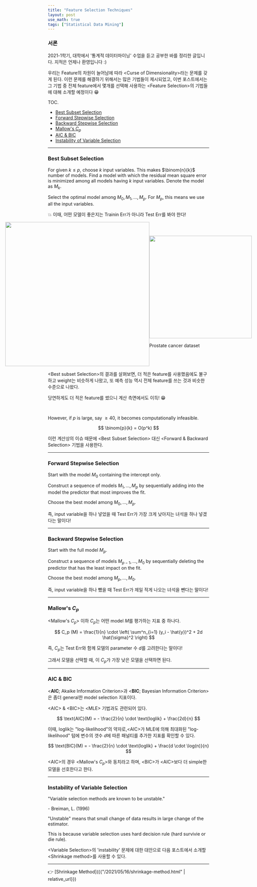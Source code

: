 ```yaml
---
title: "Feature Selection Techniques"
layout: post
use_math: true
tags: ["Statistical Data Mining"]
---
```


### 서론
2021-1학기, 대학에서 '통계적 데이터마이닝' 수업을 듣고 공부한 바를 정리한 글입니다. 지적은 언제나 환영입니다 :)

우리는 Feature의 차원이 늘어남에 따라 \<Curse of Dimensionality\>라는 문제를 갖게 된다. 이런 문제를 해결하기 위해서는 많은 기법들이 제시되었고, 이번 포스트에서는 그 기법 중 전체 feature에서 몇개를 선택해 사용하는 \<Feature Selection\>의 기법들에 대해 소개할 예정이다 😁

<span class="statement-title">TOC.</span><br>

- [Best Subset Selection](#best-subset-selection)
- [Forward Stepwise Selection](#forward-stepwise-selection)
- [Backward Stepwise Selection](#backward-stepwise-selection)
- [Mallow's $C_p$](#mallows-c_p)
- [AIC & BIC](#aic--bic)
- [Instability of Variable Selection](#instability-of-variable-selection)

<hr/>

### Best Subset Selection

For given $k \le p$, choose $k$ input variables. This makes $\binom{n}{k}$ number of models. Find a model with which <span class="half_HL">the residual mean square error is minimized</span> among all models having $k$ input variables. Denote the model as $M_k$.

Select the optimal model among $M_0, M_1, \dots, M_p$. For $M_p$, this means we use all the input variables.

💥 이때, 어떤 모델이 좋은지는 Trainin Err가 아니라 Test Err를 봐야 한다!

<div class="img-wrapper" style="display:flex; justify-content:center; align-items:center;">

<div class="img-wrapper">
  <img src="{{ "/images/statistical-data-mining/best-subset-selection-1.png" | relative_url }}" width="450px">
</div>

<div class="img-wrapper">
  <img src="{{ "/images/statistical-data-mining/best-subset-selection-2.png" | relative_url }}" width="320px">
  <p>
    Prostate cancer dataset
  </p>
</div>

</div>

\<Best subset Selection\>의 결과를 살펴보면, 더 적은 feature를 사용했음에도 불구하고 weight는 비슷하게 나왔고, 또 예측 성능 역시 전체 feature를 쓰는 것과 비슷한 수준으로 나왔다.

당연하게도 더 적은 feature를 썼으니 계산 측면에서도 이득! 😁

<br/>

However, if $p$ is large, say $\ge 40$, it becomes computationally infeasible.

$$
\binom{p}{k} = O(p^k)
$$

이런 계산상의 이슈 때문에 \<Best Subset Selection\> 대신 \<Forward & Backward Selection\> 기법을 사용한다.

<hr/>

### Forward Stepwise Selection

Start with the model $M_0$ containing the intercept only.

Construct a sequence of models $M_1, \dots, M_p$ by sequentially adding into the model the predictor that most improves the fit.

Choose the best model among $M_0, \dots, M_p$.

즉, input variable을 하나 넣었을 때 Test Err가 가장 크게 낮아지는 녀석을 하나 넣겠다는 말이다!

<hr/>

### Backward Stepwise Selection

Start with the full model $M_p$.

Construct a sequence of models $M_{p-1}, \dots, M_0$ by sequentially deleting the predictor that has the least impact on the fit.

Choose the best model among $M_p, \dots, M_0$.

즉, input variable을 하나 뺐을 때 Test Err가 제일 적게 나오는 녀석을 뺀다는 말이다!

<hr/>

### Mallow's $C_p$

\<Mallow's $C_p$\> 이하 $C_p$는 어떤 model $M$를 평가하는 지표 중 하나다.

$$
C_p (M) = \frac{1}{n} \cdot \left( \sum^n_{i=1} (y_i - \hat{y})^2 + 2d \hat{\sigma}^2 \right)
$$

즉, $C_p$는 Test Err와 함께 모델의 parameter 수 $d$를 고려한다는 말이다!

그래서 모델을 선택할 때, 이 $C_p$가 가장 낮은 모델을 선택하면 된다.

<hr/>

### AIC & BIC

\<**AIC**; Akaike Information Criterion\>과 \<**BIC**; Bayesian Information Criterion\>은 좀더 general한 model selection 지표이다.

\<AIC\> & \<BIC\>는 \<MLE\> 기법과도 관련되어 있다.

$$
\text{AIC}(M) = - \frac{2}{n} \cdot \text{loglik} + \frac{2d}{n}
$$

이때, $\text{loglik}$는 "log-likelihood"의 약자로,\<AIC\>가 MLE에 의해 최대화된 "log-likelihood" 텀에 변수의 갯수 $d$에 따른 패널티를 추가한 지표를 확인할 수 있다.

$$
\text{BIC}(M) = - \frac{2}{n} \cdot \text{loglik} + \frac{d \cdot \log(n)}{n}
$$

\<AIC\>의 경우 \<Mallow's $C_p$\>와 동치라고 하며, \<BIC\>가 \<AIC\>보다 더 simple한 모델을 선호한다고 한다.

<hr/>

### Instability of Variable Selection

<div class="statement" markdown="1">

"Variable selection methods are known to be unstable."

\- Breiman, L. (1996)

</div>

"Unstable" means that small change of data results in large change of the estimator.

This is because variable selection uses hard decision rule (hard survivie or die rule).

\<Variable Selection\>의 'instability' 문제에 대한 대안으로 다음 포스트에서 소개할 \<Shrinkage method\>를 사용할 수 있다.

<hr/>

👉 [Shrinkage Method]({{"/2021/05/16/shrinkage-method.html" | relative_url}})
